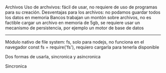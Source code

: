 Archivos 
Uso de archvivos: fácil de usar, no requiere de uso de programas para su creación. 
Desventajas para los archivos: no podamos guardar todos los datos en memoria 
Bancos trabajan un montón sobre archivos, no es factible cargar un archivo en memoria de 5gb, se requiere usar un mecanismo de persistencia, por ejemplo un motor de base de datos 

______________________________________________________________________________________
Módulo nativo de file system: fs, solo para nodejs, no funciona en el navegador 
const fs = require('fs'), requiero cargarla para tenerla disponible 

Dos formas de usarla, sincronica y asincronica 

Sincronica 

